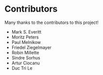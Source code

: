 # Contributors

Many thanks to the contributors to this project!

 - Mark S. Everitt
 - Moritz Peters
 - Paul Melnikow
 - Friedel Ziegelmayer
 - Robin Millette
 - Sindre Sorhus
 - Artur Ciocanu
 - Duc Tri Le
